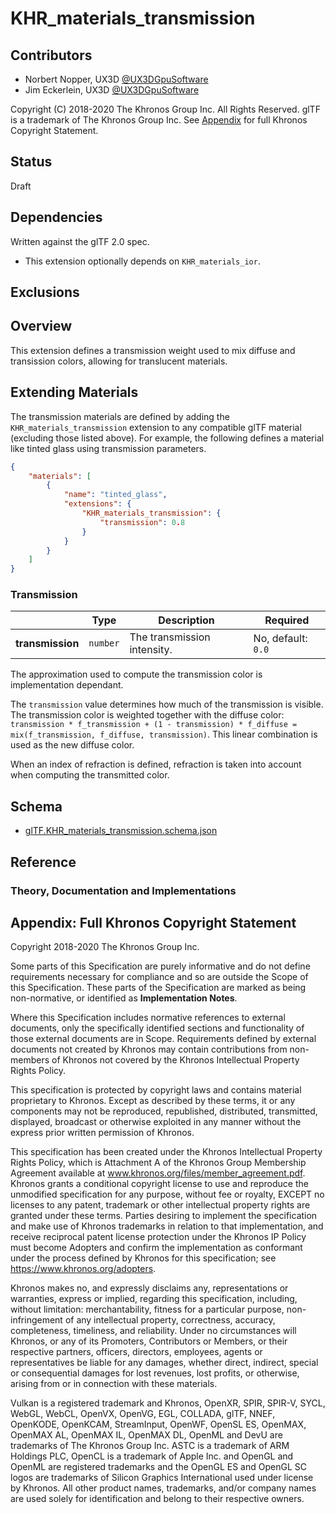 # KHR\_materials\_transmission

## Contributors

* Norbert Nopper, UX3D [@UX3DGpuSoftware](https://twitter.com/UX3DGpuSoftware)
* Jim Eckerlein, UX3D [@UX3DGpuSoftware](https://twitter.com/UX3DGpuSoftware)

Copyright (C) 2018-2020 The Khronos Group Inc. All Rights Reserved. glTF is a trademark of The Khronos Group Inc.
See [Appendix](#appendix-full-khronos-copyright-statement) for full Khronos Copyright Statement.

## Status

Draft

## Dependencies

Written against the glTF 2.0 spec.

* This extension optionally depends on `KHR_materials_ior`.

## Exclusions

## Overview

This extension defines a transmission weight used to mix diffuse and transission colors, allowing for translucent materials.

## Extending Materials

The transmission materials are defined by adding the `KHR_materials_transmission` extension to any compatible glTF material (excluding those listed above).  For example, the following defines a material like tinted glass using transmission parameters.

```json
{
    "materials": [
        {
            "name": "tinted_glass",
            "extensions": {
                "KHR_materials_transmission": {
                    "transmission": 0.8
                }
            }
        }
    ]
}
```

### Transmission

|                                  | Type                                                                            | Description                 | Required             |
|----------------------------------|---------------------------------------------------------------------------------|-----------------------------|----------------------|
|**transmission**                  | `number`                                                                        | The transmission intensity. | No, default: `0.0`   |

The approximation used to compute the transmission color is implementation dependant.

The `transmission` value determines how much of the transmission is visible. The transmission color is weighted together with the diffuse color: `transmission * f_transmission + (1 - transmission) * f_diffuse = mix(f_transmission, f_diffuse, transmission)`. This linear combination is used as the new diffuse color.

When an index of refraction is defined, refraction is taken into account when computing the transmitted color.

## Schema

- [glTF.KHR_materials_transmission.schema.json](schema/glTF.KHR_materials_transmission.schema.json)

## Reference

### Theory, Documentation and Implementations


## Appendix: Full Khronos Copyright Statement

Copyright 2018-2020 The Khronos Group Inc.

Some parts of this Specification are purely informative and do not define requirements
necessary for compliance and so are outside the Scope of this Specification. These
parts of the Specification are marked as being non-normative, or identified as
**Implementation Notes**.

Where this Specification includes normative references to external documents, only the
specifically identified sections and functionality of those external documents are in
Scope. Requirements defined by external documents not created by Khronos may contain
contributions from non-members of Khronos not covered by the Khronos Intellectual
Property Rights Policy.

This specification is protected by copyright laws and contains material proprietary
to Khronos. Except as described by these terms, it or any components
may not be reproduced, republished, distributed, transmitted, displayed, broadcast
or otherwise exploited in any manner without the express prior written permission
of Khronos.

This specification has been created under the Khronos Intellectual Property Rights
Policy, which is Attachment A of the Khronos Group Membership Agreement available at
www.khronos.org/files/member_agreement.pdf. Khronos grants a conditional
copyright license to use and reproduce the unmodified specification for any purpose,
without fee or royalty, EXCEPT no licenses to any patent, trademark or other
intellectual property rights are granted under these terms. Parties desiring to
implement the specification and make use of Khronos trademarks in relation to that
implementation, and receive reciprocal patent license protection under the Khronos
IP Policy must become Adopters and confirm the implementation as conformant under
the process defined by Khronos for this specification;
see https://www.khronos.org/adopters.

Khronos makes no, and expressly disclaims any, representations or warranties,
express or implied, regarding this specification, including, without limitation:
merchantability, fitness for a particular purpose, non-infringement of any
intellectual property, correctness, accuracy, completeness, timeliness, and
reliability. Under no circumstances will Khronos, or any of its Promoters,
Contributors or Members, or their respective partners, officers, directors,
employees, agents or representatives be liable for any damages, whether direct,
indirect, special or consequential damages for lost revenues, lost profits, or
otherwise, arising from or in connection with these materials.

Vulkan is a registered trademark and Khronos, OpenXR, SPIR, SPIR-V, SYCL, WebGL,
WebCL, OpenVX, OpenVG, EGL, COLLADA, glTF, NNEF, OpenKODE, OpenKCAM, StreamInput,
OpenWF, OpenSL ES, OpenMAX, OpenMAX AL, OpenMAX IL, OpenMAX DL, OpenML and DevU are
trademarks of The Khronos Group Inc. ASTC is a trademark of ARM Holdings PLC,
OpenCL is a trademark of Apple Inc. and OpenGL and OpenML are registered trademarks
and the OpenGL ES and OpenGL SC logos are trademarks of Silicon Graphics
International used under license by Khronos. All other product names, trademarks,
and/or company names are used solely for identification and belong to their
respective owners.
